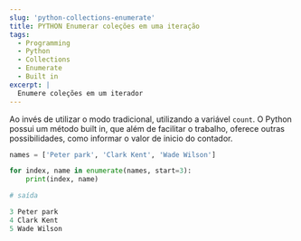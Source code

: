 ```yaml
---
slug: 'python-collections-enumerate'
title: PYTHON Enumerar coleções em uma iteração
tags:
  - Programming
  - Python
  - Collections
  - Enumerate
  - Built in
excerpt: |
  Enumere coleções em um iterador
---
```


Ao invés de utilizar o modo tradicional, utilizando a variável `count`. O Python possui um método built in, que além de facilitar o trabalho, oferece outras possibilidades, como informar o valor de inicio do contador.

```python
names = ['Peter park', 'Clark Kent', 'Wade Wilson']

for index, name in enumerate(names, start=3):
    print(index, name)

# saída

3 Peter park
4 Clark Kent
5 Wade Wilson
```
